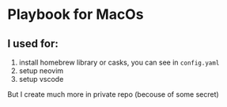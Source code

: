 # Playbook for MacOs

## I used for:
1. install homebrew library or casks, you can see in `config.yaml`
2. setup neovim
3. setup vscode

But I create much more in private repo (becouse of some secret)